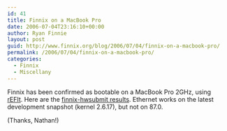 ```yaml
---
id: 41
title: Finnix on a MacBook Pro
date: 2006-07-04T23:16:10+00:00
author: Ryan Finnie
layout: post
guid: http://www.finnix.org/blog/2006/07/04/finnix-on-a-macbook-pro/
permalink: /2006/07/04/finnix-on-a-macbook-pro/
categories:
  - Finnix
  - Miscellany
---
```

Finnix has been confirmed as bootable on a MacBook Pro 2GHz, using [rEFIt](http://refit.sourceforge.net/). Here are the [finnix-hwsubmit results](http://www.finnix.org/submits/x86/1152082079-1135890989-787139463.gz). Ethernet works on the latest development snapshot (kernel 2.6.17), but not on 87.0.

(Thanks, Nathan!)